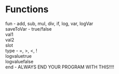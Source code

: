 # Functions

fun - add, sub, mul, div, if, log, var, logVar    
saveToVar - true/false     
val1    
val2   
slot    
type - =, >, <, !     
logvaluetrue    
logvaluefalse    
end - ALWAYS END YOUR PROGRAM WITH THIS!!!!    
